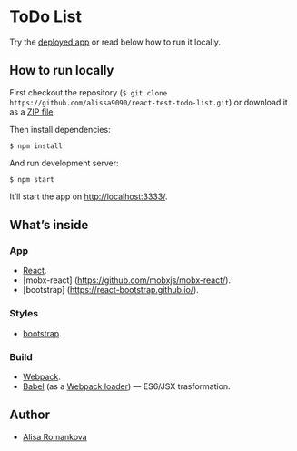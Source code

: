 # ToDo List

Try the [deployed app](https://alissa9090.github.io/react-test-todo-list/src/) or read below how to run it locally.


## How to run locally

First checkout the repository (`$ git clone https://github.com/alissa9090/react-test-todo-list.git`) or download it as a [ZIP file](https://github.com/alissa9090/react-test-todo-list/archive/master.zip).

Then install dependencies:

```
$ npm install
```

And run development server:

```
$ npm start
```

It’ll start the app on [http://localhost:3333/](http://localhost:3333/).


## What’s inside

### App

* [React](http://facebook.github.io/react/).
* [mobx-react] (https://github.com/mobxjs/mobx-react/).
* [bootstrap] (https://react-bootstrap.github.io/).

### Styles

* [bootstrap](https://bootswatch.com/).

### Build

* [Webpack](http://webpack.github.io/).
* [Babel](http://babeljs.io/) (as a [Webpack loader](https://github.com/babel/babel-loader)) — ES6/JSX trasformation.


## Author

* [Alisa Romankova](https://www.linkedin.com/in/%D0%B0%D0%BB%D0%B8%D1%81%D0%B0-%D1%80%D0%BE%D0%BC%D0%B0%D0%BD%D1%8C%D0%BA%D0%BE%D0%B2%D0%B0-a8041ba0?locale=en_US)
